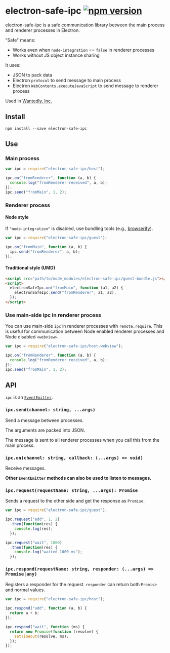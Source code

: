 electron-safe-ipc [![npm version](https://badge.fury.io/js/electron-safe-ipc.svg)](http://badge.fury.io/js/electron-safe-ipc)
================

electron-safe-ipc is a safe communication library between the main process and renderer processes in Electron.

"Safe" means:

* Works even when `node-integration` == `false` in renderer processes
* Works without JS object instance sharing

It uses:

* JSON to pack data
* Electron `protocol` to send message to main process
* Electron `WebContents.executeJavaScript` to send message to renderer process

Used in [Wantedly, Inc.](https://www.wantedly.com/)

Install
----------------

```
npm install --save electron-safe-ipc
```

Use
----------------

### Main process

```js
var ipc = require("electron-safe-ipc/host");

ipc.on("fromRenderer", function (a, b) {
  console.log("fromRenderer received", a, b);
});
ipc.send("fromMain", 1, 2);
```

### Renderer process

#### Node style

If `"node-integration"` is disabled, use bundling tools (e.g., [browserify](http://browserify.org/)).

```js
var ipc = require("electron-safe-ipc/guest");

ipc.on("fromMain", function (a, b) {
  ipc.send("fromRenderer", a, b);
});
```

#### Traditional style (UMD)

```html
<script src="path/to/node_modules/electron-safe-ipc/guest-bundle.js"></script>
<script>
  electronSafeIpc.on("fromMain", function (a1, a2) {
    electronSafeIpc.send("fromRenderer", a1, a2);
  });
</script>
```

### Use main-side ipc in renderer process

You can use main-side `ipc` in renderer processes with `remote.require`.
This is useful for communication between Node enabled renderer processes and Node disabled `<webview>`.

```js
var ipc = require("electron-safe-ipc/host-webview");

ipc.on("fromRenderer", function (a, b) {
  console.log("fromRenderer received", a, b);
});
ipc.send("fromMain", 1, 2);
```

API
----------------

`ipc` is an [`EventEmitter`](https://nodejs.org/api/events.html#events_class_events_eventemitter).

### `ipc.send(channel: string, ...args)`

Send a message between processes.

The arguments are packed into JSON.

The message is sent to all renderer processes when you call this from the main process.

### `ipc.on(channel: string, callback: (...args) => void)`

Receive messages.

**Other `EventEmitter` methods can also be used to listen to messages.**

### `ipc.request(requestName: string, ...args): Promise`

Sends a request to the other side and get the response as `Promise`.

```js
var ipc = require("electron-safe-ipc/guest");

ipc.request("add", 1, 2)
  .then(function(res) {
    console.log(res);
  });

ipc.request("wait", 1000)
  .then(function(res) {
    console.log("waited 1000 ms");
  });
```

### `ipc.respond(requestName: string, responder: (...args) => Promise|any)`

Registers a responder for the request. `responder` can return both `Promise` and normal values.

```js
var ipc = require("electron-safe-ipc/host");

ipc.respond("add", function (a, b) {
  return a + b;
});

ipc.respond("wait", function (ms) {
  return new Promise(function (resolve) {
    setTimeout(resolve, ms);
  });
});
```
